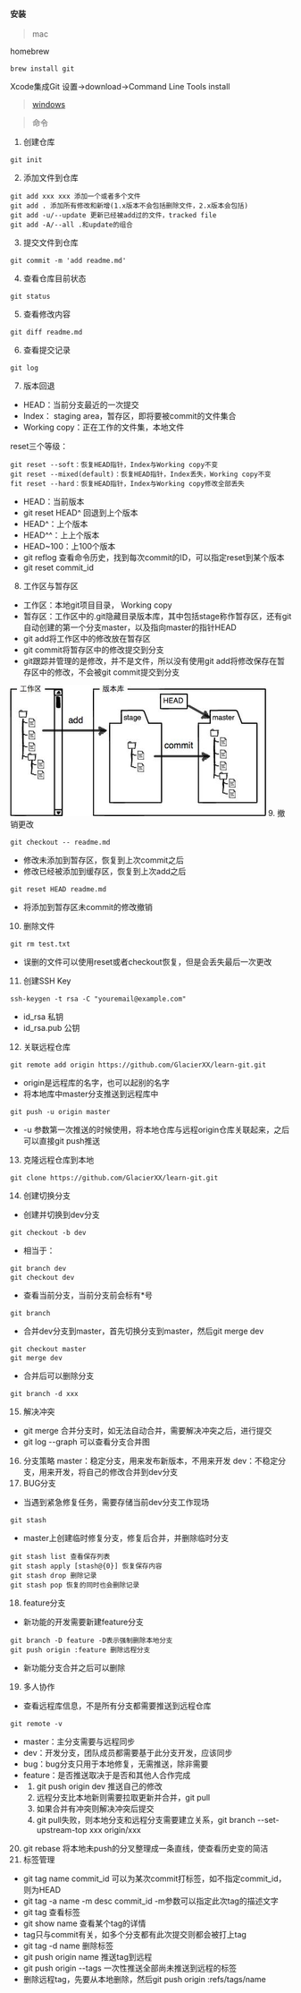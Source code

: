 #### 安装
> mac

homebrew
```shell
brew install git
```

Xcode集成Git
设置->download->Command Line Tools install
> [windows](https://git-scm.com/downloads)

> 命令
1. 创建仓库
```shell
git init
```
2. 添加文件到仓库
```shell
git add xxx xxx 添加一个或者多个文件
git add . 添加所有修改和新增(1.x版本不会包括删除文件，2.x版本会包括)
git add -u/--update 更新已经被add过的文件，tracked file
git add -A/--all .和update的组合
```
3. 提交文件到仓库
```shell
git commit -m 'add readme.md'
```
4. 查看仓库目前状态
```shell
git status
```
5. 查看修改内容
```shell
git diff readme.md
```
6. 查看提交记录
```shell
git log
```
7. 版本回退
* HEAD：当前分支最近的一次提交
* Index： staging area，暂存区，即将要被commit的文件集合
* Working copy：正在工作的文件集，本地文件

reset三个等级：

```shell
git reset --soft：恢复HEAD指针，Index与Working copy不变
git reset --mixed(default)：恢复HEAD指针，Index丢失，Working copy不变
fit reset --hard：恢复HEAD指针，Index与Working copy修改全部丢失
```

* HEAD：当前版本
* git reset HEAD^ 回退到上个版本
* HEAD^：上个版本
* HEAD^^：上上个版本
* HEAD~100：上100个版本
* git reflog 查看命令历史，找到每次commit的ID，可以指定reset到某个版本
* git reset commit_id
8. 工作区与暂存区
* 工作区：本地git项目目录， Working copy
* 暂存区：工作区中的.git隐藏目录版本库，其中包括stage称作暂存区，还有git自动创建的第一个分支master，以及指向master的指针HEAD
* git add将工作区中的修改放在暂存区
* git commit将暂存区中的修改提交到分支
* git跟踪并管理的是修改，并不是文件，所以没有使用git add将修改保存在暂存区中的修改，不会被git commit提交到分支

![add-commit-flow](https://github.com/GlacierXX/learn-git/blob/dev/images/learn-01.jpeg)
9. 撤销更改
```shell
git checkout -- readme.md
```
* 修改未添加到暂存区，恢复到上次commit之后
* 修改已经被添加到缓存区，恢复到上次add之后
``` shell
git reset HEAD readme.md
```
* 将添加到暂存区未commit的修改撤销
10. 删除文件
```shell
git rm test.txt
```
* 误删的文件可以使用reset或者checkout恢复，但是会丢失最后一次更改
11. 创建SSH Key
```shell
ssh-keygen -t rsa -C "youremail@example.com"
```
* id_rsa 私钥
* id_rsa.pub 公钥
12. 关联远程仓库
```shell
git remote add origin https://github.com/GlacierXX/learn-git.git
```
* origin是远程库的名字，也可以起别的名字
* 将本地库中master分支推送到远程库中
```shell
git push -u origin master
```
* -u 参数第一次推送的时候使用，将本地仓库与远程origin仓库关联起来，之后可以直接git push推送
13. 克隆远程仓库到本地
```shell
git clone https://github.com/GlacierXX/learn-git.git
```
14. 创建切换分支
* 创建并切换到dev分支
```shell
git checkout -b dev
```
* 相当于：
```shell
git branch dev
git checkout dev
```
* 查看当前分支，当前分支前会标有*号
```shell
git branch
```
* 合并dev分支到master，首先切换分支到master，然后git merge dev
```shell
git checkout master
git merge dev
```
* 合并后可以删除分支
```shell
git branch -d xxx
```
15. 解决冲突
* git merge 合并分支时，如无法自动合并，需要解决冲突之后，进行提交
* git log --graph 可以查看分支合并图
16. 分支策略
master：稳定分支，用来发布新版本，不用来开发
dev：不稳定分支，用来开发，将自己的修改合并到dev分支
17. BUG分支
* 当遇到紧急修复任务，需要存储当前dev分支工作现场
```shell
git stash
```
* master上创建临时修复分支，修复后合并，并删除临时分支
```shell
git stash list 查看保存列表
git stash apply [stash@{0}] 恢复保存内容
git stash drop 删除记录
git stash pop 恢复的同时也会删除记录
```
18. feature分支
* 新功能的开发需要新建feature分支
```shell
git branch -D feature -D表示强制删除本地分支
git push origin :feature 删除远程分支
```
* 新功能分支合并之后可以删除
19. 多人协作
* 查看远程库信息，不是所有分支都需要推送到远程仓库
```shell
git remote -v
```
* master：主分支需要与远程同步
* dev：开发分支，团队成员都需要基于此分支开发，应该同步
* bug：bug分支只用于本地修复，无需推送，除非需要
* feature：是否推送取决于是否和其他人合作完成
* 1. git push origin dev 推送自己的修改
  2. 远程分支比本地新则需要拉取更新并合并，git pull
  3. 如果合并有冲突则解决冲突后提交
  4. git pull失败，则本地分支和远程分支需要建立关系，git branch --set-upstream-top xxx origin/xxx
20. git rebase 将本地未push的分叉整理成一条直线，使查看历史变的简洁
21. 标签管理
* git tag name commit_id 可以为某次commit打标签，如不指定commit_id，则为HEAD
* git tag -a name -m desc commit_id -m参数可以指定此次tag的描述文字
* git tag 查看标签
* git show name 查看某个tag的详情
* tag只与commit有关，如多个分支都有此次提交则都会被打上tag
* git tag -d name 删除标签
* git push origin name 推送tag到远程
* git push origin --tags 一次性推送全部尚未推送到远程的标签
* 删除远程tag，先要从本地删除，然后git push origin :refs/tags/name
